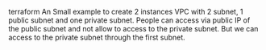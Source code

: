 terraform
An Small example to create 2 instances VPC with 2 subnet, 1 public subnet and one private subnet. People can access via public IP of the public subnet and not allow to access to the private subnet. But we can access to the private subnet through the first subnet.
